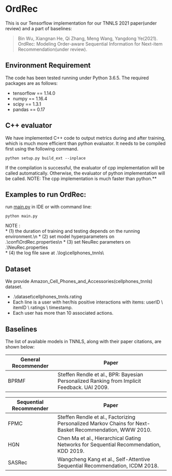 # OrdRec
This is our Tensorflow implementation for our TNNLS 2021 paper(under review) and a part of baselines:

>Bin Wu, Xiangnan He, Qi Zhang, Meng Wang, Yangdong Ye(2021). OrdRec: Modeling Order-aware Sequential Information for Next-item Recommendation(under review).

## Environment Requirement
The code has been tested running under Python 3.6.5. The required packages are as follows:
* tensorflow == 1.14.0
* numpy == 1.16.4
* scipy == 1.3.1
* pandas == 0.17

## C++ evaluator
We have implemented C++ code to output metrics during and after training, which is much more efficient than python evaluator. It needs to be compiled first using the following command. 
```
python setup.py build_ext --inplace
```
If the compilation is successful, the evaluator of cpp implementation will be called automatically.
Otherwise, the evaluator of python implementation will be called.
NOTE: The cpp implementation is much faster than python.**

## Examples to run OrdRec:
run [main.py](./main.py) in IDE or with command line:
```
python main.py
```

NOTE :  
        * (1) the duration of training and testing depends on the running environment.\n
        * (2) set model hyperparameters on .\conf\OrdRec.properties\n
        * (3) set NeuRec parameters on .\NeuRec.properties       
        * (4) the log file save at .\log\cellphones_tnnls\

## Dataset
We provide Amazon_Cell_Phones_and_Accessories(cellphones_tnnls) dataset.
  * .\dataset\cellphones_tnnls.rating
  * Each line is a user with her/his positive interactions with items: userID \ itemID \ ratings \ timestamp.
  * Each user has more than 10 associated actions.

## Baselines
The list of available models in TNNLS, along with their paper citations, are shown below:

| General Recommender | Paper                                                                                                         |
|---------------------|---------------------------------------------------------------------------------------------------------------|
| BPRMF               | Steffen Rendle et al., BPR: Bayesian Personalized Ranking from Implicit Feedback. UAI 2009.                   |

| Sequential Recommender | Paper                                                                                                      |
|------------------------|------------------------------------------------------------------------------------------------------------|
| FPMC                   | Steffen Rendle et al., Factorizing Personalized Markov Chains for Next-Basket Recommendation, WWW 2010.    |
| HGN                    | Chen Ma et al., Hierarchical Gating Networks for Sequential Recommendation, KDD 2019.                      |
| SASRec                 | Wangcheng Kang et al., Self-Attentive Sequential Recommendation, ICDM 2018.                                |

